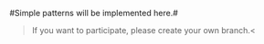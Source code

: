 #Simple patterns will be implemented here.#
>If you want to participate, please create your own branch.<
